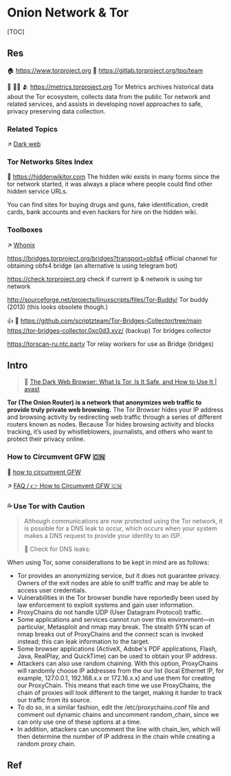 # Onion Network & Tor

[TOC]



## Res
🏠 https://www.torproject.org
🚧 https://gitlab.torproject.org/tpo/team

📄 👨‍💻 🫂 https://metrics.torproject.org
Tor Metrics archives historical data about the Tor ecosystem, collects data from the public Tor network and related services, and assists in developing novel approaches to safe, privacy preserving data collection.


### Related Topics
↗ [Dark web](../../Dark%20web.md)


### Tor Networks Sites Index
📄 https://hiddenwikitor.com
The hidden wiki exists in many forms since the tor network started, it was always a place where people could find other hidden service URLs.

You can find sites for buying drugs and guns, fake identification, credit cards, bank accounts and even hackers for hire on the hidden wiki.

### Toolboxes
↗ [Whonix](../../../../../🔑%20CS%20Core/🥷🏼%20Operating%20System%20(Engineering%20Part)/Linux%20(Derived%20From%20UNIX%20Family)/Linux%20Distros/🌀%20Debian%20Based%20Linux/Whonix/Whonix.md)

https://bridges.torproject.org/bridges?transport=obfs4
official channel for obtaining obfs4 bridge (an alternative is using telegram bot)

https://check.torproject.org
check if current ip & network is using tor network

http://sourceforge.net/projects/linuxscripts/files/Tor-Buddy/
Tor buddy (2013) (this looks obsolete though.)

👍 🚧 https://github.com/scriptzteam/Tor-Bridges-Collector/tree/main
https://tor-bridges-collector.0xc0d3.xyz/ (backup)
Tor bridges collector

https://torscan-ru.ntc.party
Tor relay workers for use as Bridge (bridges)



## Intro
> 🔗 [The Dark Web Browser: What Is Tor, Is It Safe, and How to Use It | avast](https://www.avast.com/c-tor-dark-web-browser)

**Tor (The Onion Router) is a network that anonymizes web traffic to provide truly private web browsing.**  The Tor Browser hides your IP address and browsing activity by redirecting web traffic through a series of different routers known as nodes. Because Tor hides browsing activity and blocks tracking, it’s used by whistleblowers, journalists, and others who want to protect their privacy online.

### How to Circumvent GFW 🇨🇳
📄 [how to circumvent GFW](https://support.torproject.org/censorship/connecting-from-china/)

↗ [FAQ / 👉 How to Circumvent GFW 🇨🇳](../../FAQ.md#👉%20How%20to%20Circumvent%20GFW%20🇨🇳)


### 💦 Use Tor with Caution
> Although communications are now protected using the Tor network, it is possible for a DNS leak to occur, which occurs when your system makes a DNS request to provide your identity to an ISP.
> 
> 🔗 Check for DNS leaks:  

When using Tor, some considerations to be kept in mind are as follows:

- Tor provides an anonymizing service, but it does not guarantee privacy. Owners of the exit nodes are able to sniff traffic and may be able to access user credentials.  
- Vulnerabilities in the Tor browser bundle have reportedly been used by law enforcement to exploit systems and gain user information.
- ProxyChains do not handle UDP (User Datagram Protocol) traffic.  
- Some applications and services cannot run over this environment—in particular, Metasploit and nmap may break. The stealth SYN scan of nmap breaks out of ProxyChains and the connect scan is invoked instead; this can leak information to the target.
- Some browser applications (ActiveX, Adobe's PDF applications, Flash, Java, RealPlay, and QuickTime) can be used to obtain your IP address. 
- Attackers can also use random chaining. With this option, ProxyChains will randomly choose IP addresses from the our list (local Ethernet IP, for example, 127.0.0.1, 192.168.x.x or 172.16.x.x) and use them for creating our ProxyChain. This means that each time we use ProxyChains, the chain of proxies will look different to the target, making it harder to track our traffic from its source.
- To do so, in a similar fashion, edit the /etc/proxychains.conf file and comment out dynamic chains and uncomment random_chain, since we can only use one of these options at a time.  
- In addition, attackers can uncomment the line with chain_len, which will then determine the number of IP address in the chain while creating a random proxy chain.



## Ref
[使用tor 不要做这些事情]: https://www.iyouport.org/使用-tor-保护自己时千万不要做这九件事！/

[whonix 小白指南]: https://www.iyouport.org/妈妈说，操作安全永远不能被忽视%E2%80%8A-%E2%80%8A匿名工具：/

[tor洋葱浏览器的配置]: https://ruanjianlun.xyz/tor%E6%B4%8B%E8%91%B1%E6%B5%8F%E8%A7%88%E5%99%A8%E7%9A%84%E9%85%8D%E7%BD%AE/

[👍 配置tor browser实现访问暗网]: http://uuzdaisuki.com/2018/03/01/配置tor-browser实现访问暗网/
